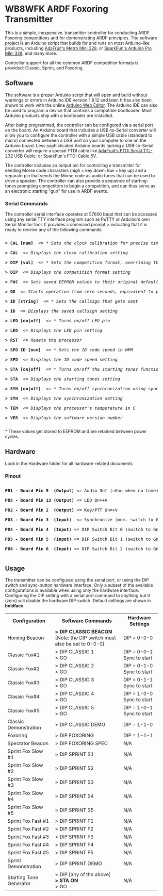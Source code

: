 <h1>WB8WFK ARDF Foxoring Transmitter</h1>
<p>This is a simple, inexpensive, transmitter controller for conducting ARDF Foxoring competitions and for demonstrating ARDF principles. The software project is an Arduino script that builds for and runs on most Arduino-like products, including <a href="https://www.adafruit.com/product/2590">AdaFruit's Metro Mini 328</a>, or <a href="https://www.sparkfun.com/products/11113">SparkFun's Arduino Pro Mini 328</a>, and many more.</p>

<p>Controller support for all the common ARDF competition formats is provided: Classic, Sprint, and Foxoring.</p>

<h2>Software</h2>
<p>The software is a proper Arduino script that will open and build without warnings or errors in Arduino IDE version 1.8.12 and later. It has also been shown to work with the online <a href="https://create.arduino.cc/editor">Arduino Web Editor</a>. The Arduino IDE can also be used to program a device that contains a compatible bootloader. Most Arduino products ship with a bootloader pre-installed.</p>

<p>After being programmed, the controller can be configured via a serial port on the board. An Arduino board that includes a USB-to-Serial converter will allow you to configure the controller with a simple USB cable (standard to micro) connected between a USB port on your computer to one on the Arduino board. Less sophisticated Arduino boards lacking a USB-to-Serial converter will require a special FTDI cable like <a href="https://www.adafruit.com/product/70">AdaFruit's FTDI Serial TTL-232 USB Cable</a>, or <a href="https://www.sparkfun.com/products/9718">SparkFun's FTDI Cable 5V</a>.</p>

<p>The controller includes an output pin for controlling a transmitter for sending Morse code characters (high = key down; low = key up) and a separate pin that sends the Morse code as audio tones that can be used to drive a speaker. The controller can also provide a sequence of starting-tones prompting competitors to begin a competition, and can thus serve as an electronic starting "gun" for use in ARDF events.</p>

<h3>Serial Commands</h3>
<p>The controller serial interface operates at 57600 baud that can be accessed using any serial TTY interface program such as PuTTY or Arduino's own Serial Monitor tool. It provides a command prompt > indicating that it is ready to receive any of the following commands.
</p>

<pre><p><b>> CAL [num]</b>  <= <i>* Sets the clock calibration for precise timing</i><br>
<b>> CAL</b>  <= <i>Displays the clock calibration setting</i><br>
<b>> DIP [val]</b>  <= <i>* Sets the competition format, overriding the DIP switch settings</i><br>
<b>> DIP</b>  <= <i>Displays the competition format setting</i><br>
<b>> FAC</b>  <= <i>Sets saved EEPROM values to their original defaults</i><br>
<b>> GO</b>  <= <i>Starts operation from zero seconds, equivalent to pressing the sync button</i><br>
<b>> ID [string]</b>  <= <i>* Sets the callsign that gets sent</i><br>
<b>> ID</b>  <= <i>Displays the saved callsign setting</i><br>
<b>> LED [on|off]</b>  <= <i>* Turns on/off LED pin</i><br>
<b>> LED</b>  <= <i>Displays the LED pin setting</i><br>
<b>> RST</b>  <= <i>Resets the processor</i><br>
<b>> SPD ID [num]</b>  <= <i>* Sets the ID code speed in WPM</i><br>
<b>> SPD</b>  <= <i>Displays the ID code speed setting</i><br>
<b>> STA [on|off]</b>  <= <i>* Turns on/off the starting tones function</i><br>
<b>> STA</b>  <= <i>Displays the starting tones setting</i><br>
<b>> SYN [on|off]</b>  <= <i>* Turns on/off synchronization using sync button or "GO" command</i><br>
<b>> SYN</b>  <= <i>Displays the synchronization setting</i><br>
<b>> TEM</b>  <= <i>Displays the processor's temperature in C</i><br>
<b>> VER</b>  <= <i>Displays the software version number</i></p></pre>

<p>* These values get stored to EEPROM and are retained between power cycles. </p>
<h2>Hardware</h2>
<p>Look in the Hardware folder for all hardware-related documents</p>
<h3>Pinout</h3>
<pre><p><b>PB1 - Board Pin 9  (Output)</b> <= Audio Out (=Gnd when no tone)<br>
<b>PB5 - Board Pin 13 (Output)</b> <= LED On=+V<br>
<b>PD2 - Board Pin 2  (Output)</b> <= Key/PTT On=+V<br>
<b>PD3 - Board Pin 3  (Input)</b>  <= Synchronize (mom. switch to Gnd)<br>
<b>PD4 - Board Pin 4  (Input)</b> <= DIP Switch Bit 0 (switch to Gnd)<br>
<b>PD5 - Board Pin 5  (Input)</b> <= DIP Switch Bit 1 (switch to Gnd)<br>
<b>PD6 - Board Pin 6  (Input)</b> <= DIP Switch Bit 2 (switch to Gnd)</p></pre>

<h2>Usage</h2>
<p>The transmitter can be configured using the serial port, or using the DIP switch and sync-button hardware interface. Only a subset of the available configurations is available when using only the hardware interface. Configuring the DIP setting with a serial port command to anything but 0 (zero) will disable the hardware DIP switch. Default settings are shown in <b>boldface</b>.</p>
<p>
    <table>
        <tr>
            <th>Configuration</th>
            <th>Software Commands</th>
            <th>Hardware Settings</th>
        </tr>
        <tr>
            <td>Homing Beacon</td>
            <td><b>> DIP CLASSIC BEACON</b><br>[Note: the DIP switch must also be set to 0-0-0]</td>
            <td>DIP = 0-0-0</td>
        </tr>
        <tr>
            <td>Classic Fox#1</td>
            <td>> DIP CLASSIC 1<br>> GO</td>
            <td>DIP = 0-0-1<br>Sync to start</td>
        </tr>
        <tr>
            <td>Classic Fox#2</td>
            <td>> DIP CLASSIC 2<br>> GO</td>
            <td>DIP = 0-1-0<br>Sync to start</td>
        </tr>
        <tr>
            <td>Classic Fox#3</td>
            <td>> DIP CLASSIC 3<br>> GO</td>
            <td>DIP = 0-1-1<br>Sync to start</td>
        </tr>
        <tr>
            <td>Classic Fox#4</td>
            <td>> DIP CLASSIC 4<br>> GO</td>
            <td>DIP = 1-0-0<br>Sync to start</td>
        </tr>
        <tr>
            <td>Classic Fox#5</td>
            <td>> DIP CLASSIC 5<br>> GO</td>
            <td>DIP = 1-0-1<br>Sync to start</td>
        </tr>
        <tr>
            <td>Classic Demonstration</td>
            <td>> DIP CLASSIC DEMO</td>
            <td>DIP = 1-1-0</td>
        </tr>
        <tr>
            <td>Foxoring</td>
            <td>> DIP FOXORING</td>
            <td>DIP = 1-1-1</td>
        </tr>
        <tr>
            <td>Spectator Beacon</td>
            <td>> DIP FOXORING SPEC</td>
            <td>N/A</td>
        </tr>
        <tr>
            <td>Sprint Fox Slow #1</td>
            <td>> DIP SPRINT S1</td>
            <td>N/A</td>
        </tr>
        <tr>
            <td>Sprint Fox Slow #2</td>
            <td>> DIP SPRINT S2</td>
            <td>N/A</td>
        </tr>
        <tr>
            <td>Sprint Fox Slow #3</td>
            <td>> DIP SPRINT S3</td>
            <td>N/A</td>
        </tr>
        <tr>
            <td>Sprint Fox Slow #4</td>
            <td>> DIP SPRINT S4</td>
            <td>N/A</td>
        </tr>
        <tr>
            <td>Sprint Fox Slow #5</td>
            <td>> DIP SPRINT S5</td>
            <td>N/A</td>
        </tr>
        <tr>
            <td>Sprint Fox Fast #1</td>
            <td>> DIP SPRINT F1</td>
            <td>N/A</td>
        </tr>
        <tr>
            <td>Sprint Fox Fast #2</td>
            <td>> DIP SPRINT F2</td>
            <td>N/A</td>
        </tr>
        <tr>
            <td>Sprint Fox Fast #3</td>
            <td>> DIP SPRINT F3</td>
            <td>N/A</td>
        </tr>
        <tr>
            <td>Sprint Fox Fast #4</td>
            <td>> DIP SPRINT F4</td>
            <td>N/A</td>
        </tr>
        <tr>
            <td>Sprint Fox Fast #5</td>
            <td>> DIP SPRINT F5</td>
            <td>N/A</td>
        </tr>
        <tr>
            <td>Sprint Demonstration</td>
            <td>> DIP SPRINT DEMO</td>
            <td>N/A</td>
        </tr>
        <tr>
            <td>Starting Tone Generator</td>
            <td>> DIP [any of the above]<br><b>> STA ON</b><br>> GO</td>
            <td>N/A</td>
        </tr>
    </table>
</p>
